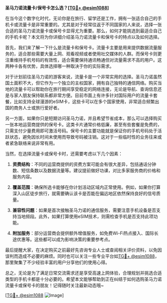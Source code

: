 **圣马力诺流量卡/保号卡怎么选？[[TG💪+ @esim1088](https://t.me/s/esim1088)]**

在当今这个数字化时代，无论你是在旅行、留学还是工作，拥有一张适合自己的手机卡或流量卡是非常重要的。尤其是对于经常往返于不同国家的人来说，选择一张合适的圣马力诺流量卡或保号卡显得尤为重要。那么，如何才能挑选到最适合自己的手机卡呢？本文将为你详细介绍圣马力诺流量卡和保号卡的特点以及如何选择。

首先，我们来了解一下什么是流量卡和保号卡。流量卡主要是用来提供数据流量服务的，适合那些需要大量上网、观看视频或者使用社交媒体的人群。而保号卡则更注重维持手机号码的有效性，适合需要保持通讯畅通但对流量需求不高的用户。这两种卡各有优势，具体选择哪一种取决于你的实际需求。

对于计划前往圣马力诺的游客来说，流量卡是一个非常实用的选择。圣马力诺虽然国土面积不大，但它作为一个独立的主权国家，拥有自己独特的通信网络。购买当地的流量卡可以帮助你在旅行期间享受稳定的网络连接，无论是导航、查询信息还是与家人朋友保持联系都非常方便。目前市面上有许多针对国际用户的流量卡套餐，比如支持全球漫游的eSIM卡，这些卡可以在多个国家使用，非常适合频繁出国的商务人士或旅行爱好者。

另一方面，如果你只是短期访问圣马力诺，并且希望节省成本，那么可以选择购买一张本地运营商提供的保号卡。这类卡片通常价格低廉，甚至有些套餐是免费的，只需支付少量费用即可激活号码。保号卡的主要功能就是保证你的手机号码处于活跃状态，避免因长时间未使用而导致号码被注销。这对于一些临时性的业务往来或者紧急联络来说非常有用。

当然，在选择流量卡或保号卡时，还需要考虑以下几个因素：

1. **资费结构**：不同的运营商提供的资费方案可能会有很大差异，包括通话分钟数、短信条数以及数据流量等。建议提前做好功课，对比多家服务商的价格和服务内容。
   
2. **覆盖范围**：确保所选卡能够在你计划活动区域内正常使用。例如，如果你打算深入山区徒步旅行，就需要确认该卡是否能在偏远地区依然保持良好的信号质量。

3. **兼容性问题**：如果是首次接触圣马力诺的通信服务，需要注意手机设备是否支持当地频段。此外，如果打算使用eSIM技术，则需检查手机是否支持此项功能。

4. **附加服务**：部分运营商会提供额外增值服务，如免费Wi-Fi热点接入、国际长途优惠等。这些都可以成为影响决策的重要参考点。

最后提醒大家，在决定购买之前最好先咨询专业人士或查阅相关评价资料，以免因误判而造成不必要的麻烦。同时也可以关注一些专业平台如[TG💪+ @esim1088](https://t.me/s/esim1088)，那里聚集了不少经验丰富的用户分享他们的使用心得。

总之，无论是为了满足日常交流需求还是享受高速上网体验，合理规划并挑选合适类型的手机卡都是十分必要的。希望本文能够帮助到正在纠结于如何选购圣马力诺流量卡或保号卡的朋友！记得随时关注最新动态哦~

[[TG💪+ @esim1088](https://t.me/s/esim1088) ![Image](https://i.postimg.cc/4NQfJmqS/Snipaste-2025-05-13-00-14-12.png)]